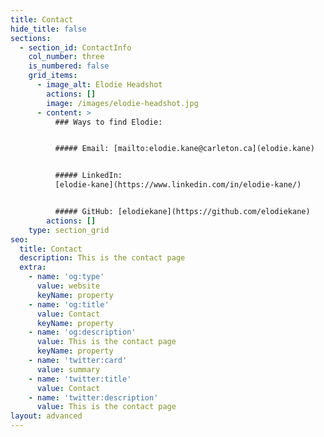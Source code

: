 ```yaml
---
title: Contact
hide_title: false
sections:
  - section_id: ContactInfo
    col_number: three
    is_numbered: false
    grid_items:
      - image_alt: Elodie Headshot
        actions: []
        image: /images/elodie-headshot.jpg
      - content: >
          ### Ways to find Elodie:


          ##### Email: [mailto:elodie.kane@carleton.ca](elodie.kane)


          ##### LinkedIn:
          [elodie-kane](https://www.linkedin.com/in/elodie-kane/)


          ##### GitHub: [elodiekane](https://github.com/elodiekane)
        actions: []
    type: section_grid
seo:
  title: Contact
  description: This is the contact page
  extra:
    - name: 'og:type'
      value: website
      keyName: property
    - name: 'og:title'
      value: Contact
      keyName: property
    - name: 'og:description'
      value: This is the contact page
      keyName: property
    - name: 'twitter:card'
      value: summary
    - name: 'twitter:title'
      value: Contact
    - name: 'twitter:description'
      value: This is the contact page
layout: advanced
---
```

